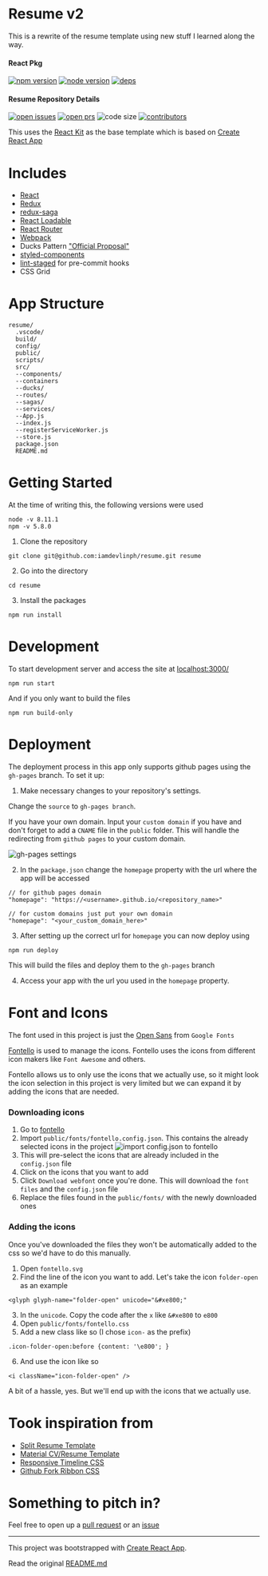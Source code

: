 # Resume v2
This is a rewrite of the resume template using new stuff I learned along the way.

#### React Pkg

[![npm version][npm-img]][npm-url]
[![node version][node-img]][node-url]
[![deps][deps-img]][deps-url]

#### Resume Repository Details

[![open issues][issues-img]][issues-url]
[![open prs][pr-img]][pr-url]
![code size](https://img.shields.io/github/languages/code-size/iamdevlinph/resume.svg?style=flat-square&maxAge=3600)
[![contributors][contributor-img]][contributor-url]

This uses the [React Kit](https://github.com/codesandcoffees/react-kit) as the base template which is based on [Create React App](https://github.com/facebook/create-react-app)

# Includes
- [React](https://github.com/facebook/react)
- [Redux](https://github.com/reactjs/redux)
- [redux-saga](https://github.com/redux-saga/redux-saga)
- [React Loadable](https://github.com/jamiebuilds/react-loadable)
- [React Router](https://github.com/ReactTraining/react-router)
- [Webpack](https://github.com/webpack/webpack)
- Ducks Pattern ["Official Proposal"](https://github.com/erikras/ducks-modular-redux)
- [styled-components](https://github.com/styled-components/styled-components)
- [lint-staged](https://github.com/okonet/lint-staged) for pre-commit hooks
- CSS Grid

# App Structure
```
resume/
  .vscode/
  build/
  config/
  public/
  scripts/
  src/
  --components/
  --containers
  --ducks/
  --routes/
  --sagas/
  --services/
  --App.js
  --index.js
  --registerServiceWorker.js
  --store.js
  package.json
  README.md
```

# Getting Started
At the time of writing this, the following versions were used
```
node -v 8.11.1
npm -v 5.8.0
```
1. Clone the repository
```
git clone git@github.com:iamdevlinph/resume.git resume
```
2. Go into the directory
```
cd resume
```
3. Install the packages
```
npm run install
```

# Development
To start development server and access the site at [localhost:3000/](localhost:3000/)
```
npm run start
```

And if you only want to build the files
```
npm run build-only
```

# Deployment
The deployment process in this app only supports github pages using the `gh-pages` branch. To set it up:
1. Make necessary changes to your repository's settings.

Change the `source` to `gh-pages branch`.

If you have your own domain. Input your `custom domain` if you have and don't forget to add a `CNAME` file in the `public` folder. This will handle the redirecting from `github pages` to your custom domain.

![gh-pages settings](docs/images/gh-pages_rwrv32.png)

2. In the `package.json` change the `homepage` property with the url where the app will be accessed
```
// for github pages domain
"homepage": "https://<username>.github.io/<repository_name>"

// for custom domains just put your own domain
"homepage": "<your_custom_domain_here>"
```
3. After setting up the correct url for `homepage` you can now deploy using
```
npm run deploy
```
This will build the files and deploy them to the `gh-pages` branch

4. Access your app with the url you used in the `homepage` property.

# Font and Icons
The font used in this project is just the [Open Sans](https://fonts.google.com/specimen/Open+Sans) from `Google Fonts`

[Fontello](http://fontello.com/) is used to manage the icons. Fontello uses the icons from different icon makers like `Font Awesome` and others.

Fontello allows us to only use the icons that we actually use, so it might look the icon selection in this project is very limited but we can expand it by adding the icons that are needed.

### Downloading icons
1. Go to [fontello](http://fontello.com/)
2. Import `public/fonts/fontello.config.json`. This contains the already selected icons in the project
![import config.json to fontello](docs/images/import_fontello_fkqezr.png)
3. This will pre-select the icons that are already included in the `config.json` file
4. Click on the icons that you want to add
5. Click `Download webfont` once you're done. This will download the `font files` and the `config.json` file
6. Replace the files found in the `public/fonts/` with the newly downloaded ones

### Adding the icons
Once you've downloaded the files they won't be automatically added to the css so we'd have to do this manually.
1. Open `fontello.svg`
2. Find the line of the icon you want to add. Let's take the icon `folder-open` as an example
```
<glyph glyph-name="folder-open" unicode="&#xe800;"
```
3. In the `unicode`. Copy the code after the `x` like `&#xe800` to `e800`
4. Open `public/fonts/fontello.css`
5. Add a new class like so  (I chose `icon-` as the prefix)
```
.icon-folder-open:before {content: '\e800'; }
```
6. And use the icon like so
```
<i className="icon-folder-open" />
```

A bit of a hassle, yes. But we'll end up with the icons that we actually use.

# Took inspiration from
- [Split Resume Template](http://demo.mutationmedia.net/SPLIT/)
- [Material CV/Resume Template](http://demo.deviserweb.com/cv/)
- [Responsive Timeline CSS](https://codepen.io/brady_wright/pen/NNOvrW)
- [Github Fork Ribbon CSS](https://github.com/simonwhitaker/github-fork-ribbon-css)

# Something to pitch in?

Feel free to open up a [pull request](https://github.com/iamdevlinph/resume/pulls) or an [issue](https://github.com/iamdevlinph/resume/issues/new)

---

This project was bootstrapped with [Create React App](https://github.com/facebookincubator/create-react-app).

Read the original [README.md](/README-orig.md)

<!-- React PKG -->
[npm-img]: https://img.shields.io/npm/v/@codes-and-coffees/react-pkg.svg?style=flat-square&maxAge=3600
[npm-url]: https://www.npmjs.com/package/@codes-and-coffees/react-pkg
[node-img]: https://img.shields.io/node/v/@codes-and-coffees/react-pkg.svg?style=flat-square&maxAge=3600
[node-url]: https://nodejs.org/en/
[deps-img]: https://img.shields.io/david/codesandcoffees/react-pkg.svg?style=flat-square&maxAge=3600
[deps-url]: https://david-dm.org/codesandcoffees/react-pkg

<!-- React Kit -->
[issues-url]: https://github.com/iamdevlinph/resume/issues
[issues-img]: https://img.shields.io/github/issues/iamdevlinph/resume.svg?style=flat-square&maxAge=3600
[pr-img]: https://img.shields.io/github/issues-pr/iamdevlinph/resume.svg?style=flat-square&maxAge=3600
[pr-url]: https://github.com/iamdevlinph/resume/pulls
[contributor-img]: https://img.shields.io/github/contributors/iamdevlinph/resume.svg?style=flat-square&maxAge=3600
[contributor-url]: https://github.com/iamdevlinph/resume/graphs/contributors
